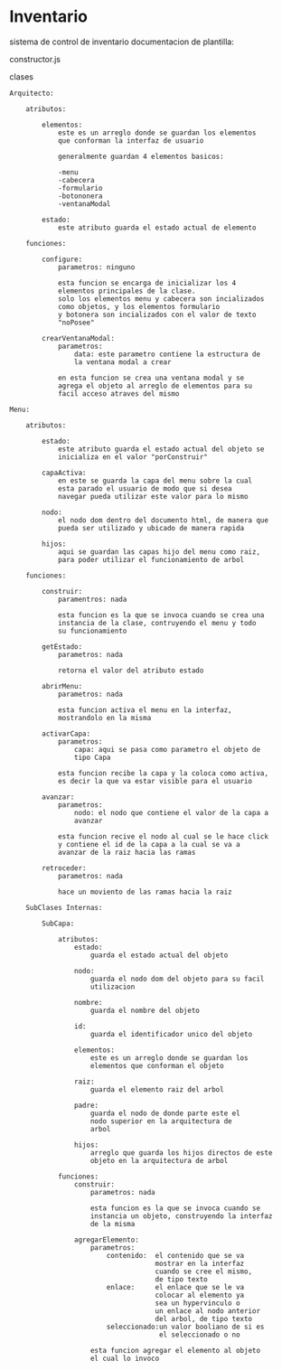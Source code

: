 # Inventario
sistema de control de inventario
documentacion de plantilla:

constructor.js

clases

	Arquitecto:

		atributos:

			elementos:
				este es un arreglo donde se guardan los elementos
				que conforman la interfaz de usuario

				generalmente guardan 4 elementos basicos:
				
				-menu
				-cabecera
				-formulario
				-botononera
				-ventanaModal

			estado:
				este atributo guarda el estado actual de elemento

		funciones:

			configure:
				parametros: ninguno

				esta funcion se encarga de inicializar los 4
				elementos principales de la clase.
				solo los elementos menu y cabecera son incializados
				como objetos, y los elementos formulario 
				y botonera son incializados con el valor de texto
				"noPosee"

			crearVentanaModal:
				parametros: 
					data: este parametro contiene la estructura de
					la ventana modal a crear

				en esta funcion se crea una ventana modal y se
				agrega el objeto al arreglo de elementos para su 
				facil acceso atraves del mismo

	Menu:

		atributos:

			estado:
				este atributo guarda el estado actual del objeto se
				inicializa en el valor "porConstruir"

			capaActiva:
				en este se guarda la capa del menu sobre la cual
				esta parado el usuario de modo que si desea
				navegar pueda utilizar este valor para lo mismo

			nodo:
				el nodo dom dentro del documento html, de manera que
				pueda ser utilizado y ubicado de manera rapida

			hijos:
				aqui se guardan las capas hijo del menu como raiz,
				para poder utilizar el funcionamiento de arbol

		funciones:

			construir:
				paramentros: nada

				esta funcion es la que se invoca cuando se crea una
				instancia de la clase, contruyendo el menu y todo 
				su funcionamiento

			getEstado:
				parametros: nada

				retorna el valor del atributo estado

			abrirMenu:
				parametros: nada

				esta funcion activa el menu en la interfaz,
				mostrandolo en la misma

			activarCapa:
				parametros: 
					capa: aqui se pasa como parametro el objeto de
					tipo Capa

				esta funcion recibe la capa y la coloca como activa,
				es decir la que va estar visible para el usuario

			avanzar:
				parametros:
					nodo: el nodo que contiene el valor de la capa a
					avanzar

				esta funcion recive el nodo al cual se le hace click
				y contiene el id de la capa a la cual se va a
				avanzar de la raiz hacia las ramas

			retroceder:
				parametros: nada

				hace un moviento de las ramas hacia la raiz

		SubClases Internas:

			SubCapa:

				atributos:
					estado: 
						guarda el estado actual del objeto

					nodo: 
						guarda el nodo dom del objeto para su facil
						utilizacion

					nombre:
						guarda el nombre del objeto

					id:
						guarda el identificador unico del objeto

					elementos:
						este es un arreglo donde se guardan los 
						elementos que conforman el objeto

					raiz:
						guarda el elemento raiz del arbol

					padre:
						guarda el nodo de donde parte este el 
						nodo superior en la arquitectura de 
						arbol

					hijos: 
						arreglo que guarda los hijos directos de este
						objeto en la arquitectura de arbol

				funciones:
					construir:
						parametros: nada

						esta funcion es la que se invoca cuando se
						instancia un objeto, construyendo la interfaz
						de la misma

					agregarElemento:
						parametros:
							contenido:	el contenido que se va 
										mostrar en la interfaz
										cuando se cree el mismo,
										de tipo texto
							enlace: 	el enlace que se le va 
										colocar al elemento ya
										sea un hypervinculo o
										un enlace al nodo anterior
										del arbol, de tipo texto
							seleccionado:un valor booliano de si es
										 el seleccionado o no

						esta funcion agregar el elemento al objeto
						el cual lo invoco


